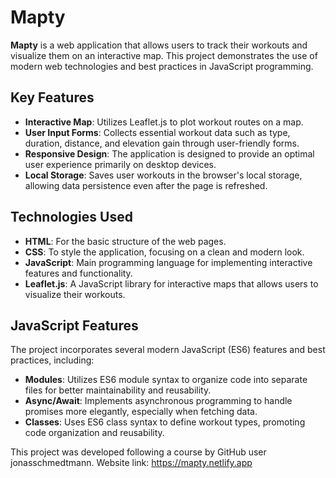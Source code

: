 # Mapty

**Mapty** is a web application that allows users to track their workouts and visualize them on an interactive map. This project demonstrates the use of modern web technologies and best practices in JavaScript programming.

## Key Features
- **Interactive Map**: Utilizes Leaflet.js to plot workout routes on a map.
- **User Input Forms**: Collects essential workout data such as type, duration, distance, and elevation gain through user-friendly forms.
- **Responsive Design**: The application is designed to provide an optimal user experience primarily on desktop devices.
- **Local Storage**: Saves user workouts in the browser's local storage, allowing data persistence even after the page is refreshed.

## Technologies Used
- **HTML**: For the basic structure of the web pages.
- **CSS**: To style the application, focusing on a clean and modern look.
- **JavaScript**: Main programming language for implementing interactive features and functionality.
- **Leaflet.js**: A JavaScript library for interactive maps that allows users to visualize their workouts.

## JavaScript Features
The project incorporates several modern JavaScript (ES6) features and best practices, including:

- **Modules**: Utilizes ES6 module syntax to organize code into separate files for better maintainability and reusability.
- **Async/Await**: Implements asynchronous programming to handle promises more elegantly, especially when fetching data.
- **Classes**: Uses ES6 class syntax to define workout types, promoting code organization and reusability.

This project was developed following a course by GitHub user jonasschmedtmann.
Website link: https://mapty.netlify.app
